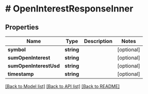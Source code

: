 # # OpenInterestResponseInner

## Properties

Name | Type | Description | Notes
------------ | ------------- | ------------- | -------------
**symbol** | **string** |  | [optional]
**sumOpenInterest** | **string** |  | [optional]
**sumOpenInterestUsd** | **string** |  | [optional]
**timestamp** | **string** |  | [optional]

[[Back to Model list]](../../README.md#models) [[Back to API list]](../../README.md#endpoints) [[Back to README]](../../README.md)
